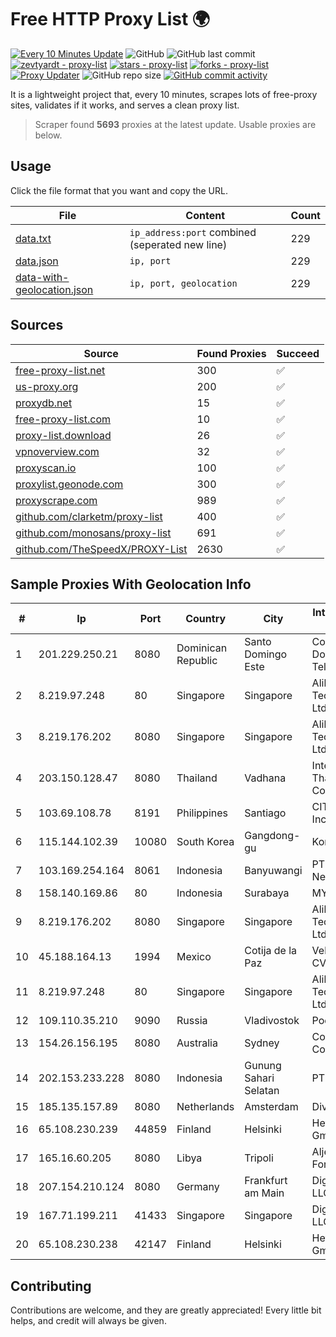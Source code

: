 
# Free HTTP Proxy List 🌍

[![Every 10 Minutes Update](https://github.com/mertguvencli/http-proxy-list/actions/workflows/main.yml/badge.svg?branch=main)](https://github.com/mertguvencli/http-proxy-list/actions/workflows/main.yml)
![GitHub](https://img.shields.io/github/license/mertguvencli/http-proxy-list)
![GitHub last commit](https://img.shields.io/github/last-commit/mertguvencli/http-proxy-list)
[![zevtyardt - proxy-list](https://img.shields.io/static/v1?label=zevtyardt&message=proxy-list&color=blue&logo=github)](https://github.com/zevtyardt/proxy-list "Go to GitHub repo")
[![stars - proxy-list](https://img.shields.io/github/stars/zevtyardt/proxy-list?style=social)](https://github.com/zevtyardt/proxy-list)
[![forks - proxy-list](https://img.shields.io/github/forks/zevtyardt/proxy-list?style=social)](https://github.com/zevtyardt/proxy-list)
[![Proxy Updater](https://github.com/zevtyardt/proxy-list/workflows/Proxy%20Updater/badge.svg)](https://github.com/zevtyardt/proxy-list/actions?query=workflow:"Proxy+Updater")
![GitHub repo size](https://img.shields.io/github/repo-size/zevtyardt/proxy-list)
[![GitHub commit activity](https://img.shields.io/github/commit-activity/m/zevtyardt/proxy-list?logo=commits)](https://github.com/zevtyardt/proxy-list/commits/main)

It is a lightweight project that, every 10 minutes, scrapes lots of free-proxy sites, validates if it works, and serves a clean proxy list.

> Scraper found **5693** proxies at the latest update. Usable proxies are below.

## Usage

Click the file format that you want and copy the URL.

|File|Content|Count|
|----|-------|-----|
|[data.txt](https://raw.githubusercontent.com/mertguvencli/http-proxy-list/main/proxy-list/data.txt)|`ip_address:port` combined (seperated new line)|229|
|[data.json](https://raw.githubusercontent.com/mertguvencli/http-proxy-list/main/proxy-list/data.json)|`ip, port`|229|
|[data-with-geolocation.json](https://raw.githubusercontent.com/mertguvencli/http-proxy-list/main/proxy-list/data-with-geolocation.json)|`ip, port, geolocation`|229|

## Sources

|Source|Found Proxies|Succeed|
|------|-------------|-------|
|[free-proxy-list.net](https://free-proxy-list.net)|300|✅|
|[us-proxy.org](https://www.us-proxy.org)|200|✅|
|[proxydb.net](http://proxydb.net)|15|✅|
|[free-proxy-list.com](https://free-proxy-list.com/?page=&port=&type%5B%5D=http&type%5B%5D=https&up_time=0&search=Search)|10|✅|
|[proxy-list.download](https://www.proxy-list.download/HTTP)|26|✅|
|[vpnoverview.com](https://vpnoverview.com/privacy/anonymous-browsing/free-proxy-servers)|32|✅|
|[proxyscan.io](https://www.proxyscan.io)|100|✅|
|[proxylist.geonode.com](https://proxylist.geonode.com/api/proxy-list?limit=300&page=1&sort_by=lastChecked&sort_type=desc&protocols=http,https)|300|✅|
|[proxyscrape.com](https://api.proxyscrape.com/v2/?request=displayproxies&protocol=http&timeout=10000&country=all&ssl=all&anonymity=all)|989|✅|
|[github.com/clarketm/proxy-list](https://raw.githubusercontent.com/clarketm/proxy-list/master/proxy-list-raw.txt)|400|✅|
|[github.com/monosans/proxy-list](https://raw.githubusercontent.com/monosans/proxy-list/main/proxies/http.txt)|691|✅|
|[github.com/TheSpeedX/PROXY-List](https://raw.githubusercontent.com/TheSpeedX/PROXY-List/master/http.txt)|2630|✅|


## Sample Proxies With Geolocation Info

|#|Ip|Port|Country|City|Internet Service Provider|
|-|--|----|-------|----|-------------------------|
|1|201.229.250.21|8080|Dominican Republic|Santo Domingo Este|Compañía Dominicana de Teléfonos S. A.|
|2|8.219.97.248|80|Singapore|Singapore|Alibaba (US) Technology Co., Ltd.|
|3|8.219.176.202|8080|Singapore|Singapore|Alibaba (US) Technology Co., Ltd.|
|4|203.150.128.47|8080|Thailand|Vadhana|Internet Thailand Company Ltd|
|5|103.69.108.78|8191|Philippines|Santiago|CITI Cableworld Inc.|
|6|115.144.102.39|10080|South Korea|Gangdong-gu|Korea Telecom|
|7|103.169.254.164|8061|Indonesia|Banyuwangi|PT Master Star Network|
|8|158.140.169.86|80|Indonesia|Surabaya|MYREPUBLIC|
|9|8.219.176.202|8080|Singapore|Singapore|Alibaba (US) Technology Co., Ltd.|
|10|45.188.164.13|1994|Mexico|Cotija de la Paz|Velocom SA De CV|
|11|8.219.97.248|80|Singapore|Singapore|Alibaba (US) Technology Co., Ltd.|
|12|109.110.35.210|9090|Russia|Vladivostok|Podryad Nets|
|13|154.26.156.195|8080|Australia|Sydney|Cogent Communications|
|14|202.153.233.228|8080|Indonesia|Gunung Sahari Selatan|PT IndoInternet|
|15|185.135.157.89|8080|Netherlands|Amsterdam|Diva-C OOO|
|16|65.108.230.239|44859|Finland|Helsinki|Hetzner Online GmbH|
|17|165.16.60.205|8080|Libya|Tripoli|Aljeel Aljadeed For Technology|
|18|207.154.210.124|8080|Germany|Frankfurt am Main|DigitalOcean, LLC|
|19|167.71.199.211|41433|Singapore|Singapore|DigitalOcean, LLC|
|20|65.108.230.238|42147|Finland|Helsinki|Hetzner Online GmbH|



## Contributing

Contributions are welcome, and they are greatly appreciated! Every
little bit helps, and credit will always be given.


